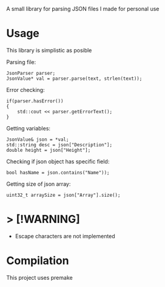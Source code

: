 A small library for parsing JSON files I made for personal use

# Usage

This library is simplistic as posible 

Parsing file:

    JsonParser parser;
    JsonValue* val = parser.parse(text, strlen(text));

Error checking:
    
    if(parser.hasError())
    {
        std::cout << parser.getErrorText();
    }

Getting variables:
    
    JsonValue& json = *val;
    std::string desc = json["Description"];
    double height = json["Height"]; 

Checking if json object has specific field:

    bool hasName = json.contains("Name"));

Getting size of json array:
    
    uint32_t arraySize = json["Array"].size();
# > [!WARNING]
* Escape characters are not implemented 
# Compilation
This project uses premake

